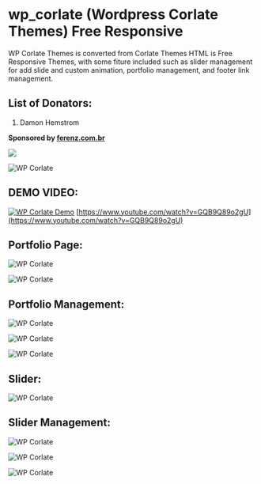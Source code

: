 # wp_corlate (Wordpress Corlate Themes) Free Responsive
WP Corlate Themes is converted from Corlate Themes HTML is Free Responsive Themes, with some fiture included such as slider management for add slide and custom animation, portfolio management, and footer link management.

## List of Donators:
 1. Damon Hemstrom

**Sponsored by [ferenz.com.br](http://ferenz.com.br)**

[![](https://www.paypalobjects.com/en_US/i/btn/btn_donateCC_LG.gif)](https://www.paypal.com/cgi-bin/webscr?cmd=_donations&business=dony_cavalera_md%40yahoo%2ecom&lc=ID&item_name=Dony%20Wahyu%20Isp&item_number=wp_corlate&amount=5%2e00&currency_code=USD&bn=PP%2dDonationsBF%3abtn_donateCC_LG%2egif%3aNonHosted)

![WP Corlate](https://github.com/dnaextrim/wp_corlate/blob/master/images/portfolio/wp_corlate.jpg?raw=true)


## DEMO VIDEO:
[![WP Corlate Demo](https://github.com/dnaextrim/wp_corlate/blob/master/video.jpg?raw=true)](https://www.youtube.com/watch?v=GQB9Q89o2gU)
[https://www.youtube.com/watch?v=GQB9Q89o2gU](https://www.youtube.com/watch?v=GQB9Q89o2gU)

## Portfolio Page:
![WP Corlate](https://github.com/dnaextrim/wp_corlate/blob/master/images/portfolio/portfolio_front.jpg?raw=true)

![WP Corlate](https://github.com/dnaextrim/wp_corlate/blob/master/images/portfolio/portfolio_project_front.jpg?raw=true)


## Portfolio Management:
![WP Corlate](https://github.com/dnaextrim/wp_corlate/blob/master/images/portfolio/portfolio.jpg?raw=true)

![WP Corlate](https://github.com/dnaextrim/wp_corlate/blob/master/images/portfolio/portfolio_project.jpg?raw=true)

![WP Corlate](https://github.com/dnaextrim/wp_corlate/blob/master/images/portfolio/portfolio_project_images.jpg?raw=true)


## Slider:
![WP Corlate](https://github.com/dnaextrim/wp_corlate/blob/master/images/portfolio/slider_front.jpg?raw=true)


## Slider Management:
![WP Corlate](https://github.com/dnaextrim/wp_corlate/blob/master/images/portfolio/slider_management.jpg?raw=true)

![WP Corlate](https://github.com/dnaextrim/wp_corlate/blob/master/images/portfolio/slider_preview.jpg?raw=true)

![WP Corlate](https://github.com/dnaextrim/wp_corlate/blob/master/images/portfolio/slider_animation_settings.jpg?raw=true)
